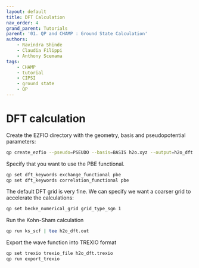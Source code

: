 ```yaml
---
layout: default
title: DFT Calculation
nav_order: 4
grand_parent: Tutorials
parent: '01. QP and CHAMP : Ground State Calculation'
authors:
    - Ravindra Shinde
    - Claudia Filippi
    - Anthony Scemama
tags:
    - CHAMP
    - tutorial
    - CIPSI
    - ground state
    - QP
---
```


# DFT calculation

Create the EZFIO directory with the geometry, basis and pseudopotential
parameters:

```bash
qp create_ezfio --pseudo=PSEUDO --basis=BASIS h2o.xyz --output=h2o_dft
```

Specify that you want to use the PBE functional.

```bash
qp set dft_keywords exchange_functional pbe
qp set dft_keywords correlation_functional pbe
```

The default DFT grid is very fine. We can specify we want a coarser grid
to accelerate the calculations:

```bash
qp set becke_numerical_grid grid_type_sgn 1
```

Run the Kohn-Sham calculation

```bash
qp run ks_scf | tee h2o_dft.out
```

Export the wave function into TREXIO format

```bash
qp set trexio trexio_file h2o_dft.trexio
qp run export_trexio
```

